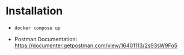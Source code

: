 # Installation
- ```docker compose up```

- Postman Documentation: https://documenter.getpostman.com/view/16401113/2s93sW9Fo5
